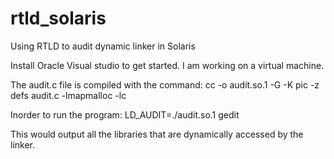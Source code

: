 # rtld_solaris
Using RTLD to audit dynamic linker in Solaris

Install Oracle Visual studio to get started. I am working on a virtual machine. 

The audit.c file is compiled with the command: 
cc -o audit.so.1 -G -K pic -z defs audit.c -lmapmalloc -lc 


Inorder to run the program:
LD_AUDIT=./audit.so.1 gedit

This would output all the libraries that are dynamically accessed by the linker. 
